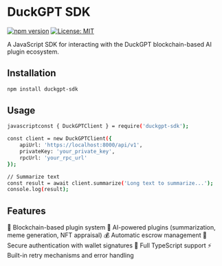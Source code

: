 # DuckGPT SDK

[![npm version](https://badge.fury.io/js/duckgpt-sdk.svg)](https://badge.fury.io/js/duckgpt-sdk)
[![License: MIT](https://img.shields.io/badge/License-MIT-yellow.svg)](https://opensource.org/licenses/MIT)

A JavaScript SDK for interacting with the DuckGPT blockchain-based AI plugin ecosystem.

## Installation

```bash
npm install duckgpt-sdk
```

## Usage
```bash
javascriptconst { DuckGPTClient } = require('duckgpt-sdk');

const client = new DuckGPTClient({
    apiUrl: 'https://localhost:8000/api/v1',
    privateKey: 'your_private_key',
    rpcUrl: 'your_rpc_url'
});

// Summarize text
const result = await client.summarize('Long text to summarize...');
console.log(result);
```

## Features

🔗 Blockchain-based plugin system
🤖 AI-powered plugins (summarization, meme generation, NFT appraisal)
💰 Automatic escrow management
🔐 Secure authentication with wallet signatures
📝 Full TypeScript support
⚡ Built-in retry mechanisms and error handling